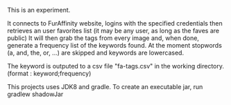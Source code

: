 This is an experiment.

It connects to FurAffinity website, logins with the specified credentials then retrieves an user favorites list (it may be any user, as long as the faves are public)
It will then grab the tags from every image and, when done, generate a frequency list of the keywords found.
At the moment stopwords (a, and, the, or, ...) are skipped and keywords are lowercased.

The keyword is outputed to a csv file "fa-tags.csv" in the working directory. (format : keyword;frequency)

This projects uses JDK8 and gradle.
To create an executable jar, run gradlew shadowJar
